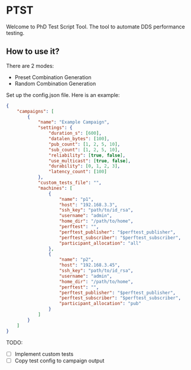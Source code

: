 # PTST
Welcome to PhD Test Script Tool. The tool to automate DDS performance testing.

## How to use it?

There are 2 modes:
- Preset Combination Generation
- Random Combination Generation

Set up the config.json file. Here is an example:

```json
{
    "campaigns": [
        {
            "name": "Example Campaign",
            "settings": {
                "duration_s": [600],
                "datalen_bytes": [100],
                "pub_count": [1, 2, 5, 10],
                "sub_count": [1, 2, 5, 10],
                "reliability": [true, false],
                "use_multicast": [true, false],
                "durability": [0, 1, 2, 3],
                "latency_count": [100]
            },
            "custom_tests_file": "",
            "machines": [
                {
                    "name": "p1",
                    "host": "192.168.3.3",
                    "ssh_key": "path/to/id_rsa",
                    "username": "admin",
                    "home_dir": "/path/to/home",
                    "perftest": "",
                    "perftest_publisher": "$perftest_publisher",
                    "perftest_subscriber": "$perftest_subscriber",
                    "participant_allocation": "all"
                },
                {
                    "name": "p2",
                    "host": "192.168.3.45",
                    "ssh_key": "path/to/id_rsa",
                    "username": "admin",
                    "home_dir": "/path/to/home",
                    "perftest": "",
                    "perftest_publisher": "$perftest_publisher",
                    "perftest_subscriber": "$perftest_subscriber",
                    "participant_allocation": "pub"
                }
            ]
        }
    ]
}
```

TODO:
- [ ] Implement custom tests
- [ ] Copy test config to campaign output